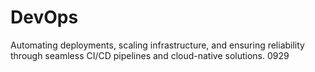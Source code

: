 # DevOps
Automating deployments, scaling infrastructure, and ensuring reliability through seamless CI/CD pipelines and cloud-native solutions.
0929